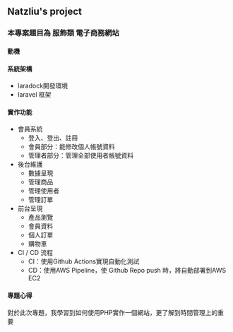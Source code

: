 ## Natzliu's project
### 本專案題目為 服飾類 電子商務網站
#### 動機

#### 系統架構
- laradock開發環境
- laravel 框架

#### 實作功能
- 會員系統
    - 登入、登出、註冊
    - 會員部分：能修改個人帳號資料
    - 管理者部分：管理全部使用者帳號資料
- 後台維護
    - 數據呈現
    - 管理商品
    - 管理使用者
    - 管理訂單
- 前台呈現
    - 產品瀏覽
    - 會員資料
    - 個人訂單
    - 購物車
- CI / CD 流程
    - CI：使用Github Actions實現自動化測試
    - CD：使用AWS Pipeline，使 Github Repo push 時，將自動部署到AWS EC2

#### 專題心得
對於此次專題，我學習到如何使用PHP實作一個網站，更了解到時間管理上的重要
